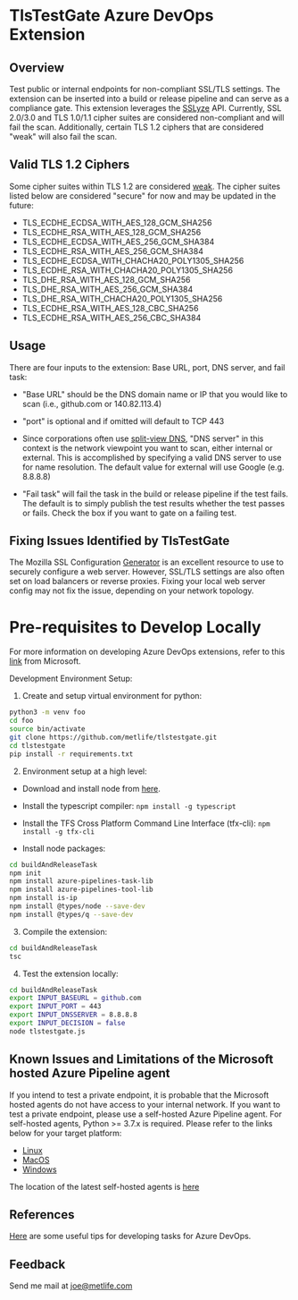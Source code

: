 # TlsTestGate Azure DevOps Extension

## Overview

Test public or internal endpoints for non-compliant SSL/TLS settings. The extension can be inserted into a build or release pipeline and can serve as a compliance gate. This extension leverages the [SSLyze](https://github.com/nabla-c0d3/sslyze) API. Currently, SSL 2.0/3.0 and TLS 1.0/1.1 cipher suites are considered non-compliant and will fail the scan. Additionally, certain TLS 1.2 ciphers that are considered "weak" will also fail the scan.

## Valid TLS 1.2 Ciphers

Some cipher suites within TLS 1.2 are considered [weak](https://blog.qualys.com/product-tech/2019/04/22/zombie-poodle-and-goldendoodle-vulnerabilities#). The cipher suites listed below are considered "secure" for now and may be updated in the future:

* TLS_ECDHE_ECDSA_WITH_AES_128_GCM_SHA256
* TLS_ECDHE_RSA_WITH_AES_128_GCM_SHA256
* TLS_ECDHE_ECDSA_WITH_AES_256_GCM_SHA384
* TLS_ECDHE_RSA_WITH_AES_256_GCM_SHA384
* TLS_ECDHE_ECDSA_WITH_CHACHA20_POLY1305_SHA256
* TLS_ECDHE_RSA_WITH_CHACHA20_POLY1305_SHA256
* TLS_DHE_RSA_WITH_AES_128_GCM_SHA256
* TLS_DHE_RSA_WITH_AES_256_GCM_SHA384
* TLS_DHE_RSA_WITH_CHACHA20_POLY1305_SHA256
* TLS_ECDHE_RSA_WITH_AES_128_CBC_SHA256
* TLS_ECDHE_RSA_WITH_AES_256_CBC_SHA384

## Usage

There are four inputs to the extension: Base URL, port, DNS server, and fail task:

* "Base URL" should be the DNS domain name or IP that you would like to scan (i.e., github.com or 140.82.113.4)

* "port" is optional and if omitted will default to TCP 443

* Since corporations often use [split-view DNS](https://en.wikipedia.org/wiki/Split-horizon_DNS), "DNS server" in this context is the network viewpoint you want to scan, either internal or external. This is accomplished by specifying a valid DNS server to use for name resolution. The default value for external will use Google (e.g. 8.8.8.8)

* "Fail task" will fail the task in the build or release pipeline if the test fails. The default is to simply publish the test results whether the test passes or fails. Check the box if you want to gate on a failing test.

## Fixing Issues Identified by TlsTestGate

The Mozilla SSL Configuration [Generator](https://ssl-config.mozilla.org/) is an excellent resource to use to securely configure a web server. However, SSL/TLS settings are also often set on load balancers or reverse proxies. Fixing your local web server config may not fix the issue, depending on your network topology.

# Pre-requisites to Develop Locally

For more information on developing Azure DevOps extensions, refer to this [link](https://docs.microsoft.com/en-us/azure/devops/extend/develop/add-build-task?view=azure-devops) from Microsoft.

Development Environment Setup:

1. Create and setup virtual environment for python:
```bash
python3 -m venv foo
cd foo
source bin/activate
git clone https://github.com/metlife/tlstestgate.git
cd tlstestgate
pip install -r requirements.txt
```

2. Environment setup at a high level:

* Download and install node from [here](https://nodejs.org/en/download/).

* Install the typescript compiler: `npm install -g typescript`

* Install the TFS Cross Platform Command Line Interface (tfx-cli): `npm install -g tfx-cli`

* Install node packages:
```bash
cd buildAndReleaseTask
npm init
npm install azure-pipelines-task-lib
npm install azure-pipelines-tool-lib
npm install is-ip
npm install @types/node --save-dev
npm install @types/q --save-dev
```

3. Compile the extension:
```bash
cd buildAndReleaseTask
tsc
```
    
4. Test the extension locally:
```bash
cd buildAndReleaseTask
export INPUT_BASEURL = github.com
export INPUT_PORT = 443
export INPUT_DNSSERVER = 8.8.8.8
export INPUT_DECISION = false
node tlstestgate.js
```

## Known Issues and Limitations of the Microsoft hosted Azure Pipeline agent

If you intend to test a private endpoint, it is probable that the Microsoft hosted agents do not have access to your internal network. If you want to test a private endpoint, please use a self-hosted Azure Pipeline agent. For self-hosted agents, Python >= 3.7.x is required. Please refer to the links below for your target platform:

* [Linux](https://docs.microsoft.com/en-us/azure/devops/pipelines/agents/v2-linux?view=azure-devops)
* [MacOS](https://docs.microsoft.com/en-us/azure/devops/pipelines/agents/v2-osx?view=azure-devops)
* [Windows](https://docs.microsoft.com/en-us/azure/devops/pipelines/agents/v2-windows?view=azure-devops)

The location of the latest self-hosted agents is [here](https://docs.microsoft.com/en-us/azure/devops/pipelines/agents/v2-windows?view=azure-devops)

## References

[Here](https://www.paraesthesia.com/archive/2020/02/25/tips-for-custom-azure-devops-build-tasks/) are some useful tips for developing tasks for Azure DevOps.

## Feedback

Send me mail at joe@metlife.com